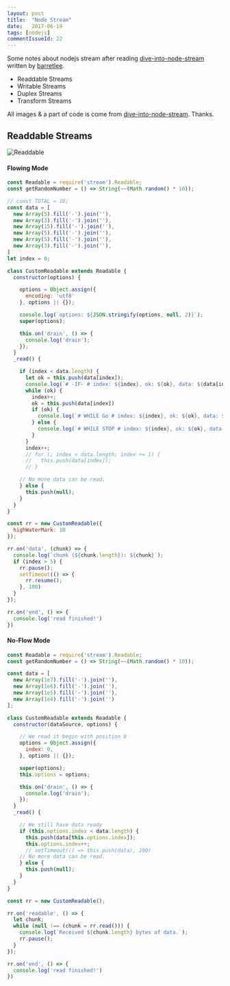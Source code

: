 ```yaml
---
layout: post
title:  "Node Stream"
date:   2017-06-19
tags: [nodejs]
commentIssueId: 22
---
```


Some notes about nodejs stream after reading [dive-into-node-stream](http://www.barretlee.com/blog/2017/06/06/dive-to-nodejs-at-stream-module/) written by [barretlee](https://github.com/barretlee).
* Readdable Streams
* Writable Streams
* Duplex Streams
* Transform Streams

All images & a part of code is come from [dive-into-node-stream](https://github.com/barretlee/dive-into-node-stream). Thanks.

## Readdable Streams

![Readdable](https://raw.githubusercontent.com/barretlee/dive-into-node-stream/master/graphic/Readable.png)

#### Flowing Mode

```js
const Readable = require('stream').Readable;
const getRandomNumber = () => String(~~(Math.random() * 10));

// const TOTAL = 10;
const data = [
  new Array(5).fill('-').join(''),
  new Array(3).fill('-').join(''),
  new Array(15).fill('-').join(''),
  new Array(5).fill('-').join(''),
  new Array(5).fill('-').join(''),
  new Array(3).fill('-').join(''),
]
let index = 0;

class CustomReadable extends Readable {
  constructor(options) {

    options = Object.assign({
      encoding: 'utf8'
    }, options || {});

    console.log(`options: ${JSON.stringify(options, null, 2)}`);
    super(options);

    this.on('drain', () => {
      console.log('drain');
    });
  }
  _read() {

    if (index < data.length) {
      let ok = this.push(data[index]);
      console.log(`# -IF- # index: ${index}, ok: ${ok}, data: ${data[index]}`);
      while (ok) {
        index++;
        ok = this.push(data[index])
        if (ok) {
          console.log(`# WHILE Go # index: ${index}, ok: ${ok}, data: ${data[index]}`);
        } else {
          console.log(`# WHILE STOP # index: ${index}, ok: ${ok}, data: ${data[index]}`);
        }
      }
      index++;
      // for (; index < data.length; index += 1) {
      //   this.push(data[index]);
      // }

    // No more data can be read.
    } else {
      this.push(null);
    }
  }
}

const rr = new CustomReadable({
  highWaterMark: 10
});

rr.on('data', (chunk) => {
  console.log(`chunk (${chunk.length}): ${chunk}`);
  if (index > 5) {
    rr.pause();
    setTimeout(() => {
      rr.resume();
    }, 100)
  }
});

rr.on('end', () => {
  console.log('read finished!')
})
```

#### No-Flow Mode

```js
const Readable = require('stream').Readable;
const getRandomNumber = () => String(~~(Math.random() * 10));

const data = [
  new Array(1e7).fill('-').join(''),
  new Array(1e6).fill('-').join(''),
  new Array(1e5).fill('-').join(''),
  new Array(1e4).fill('-').join('')
];

class CustomReadable extends Readable {
  constructor(dataSource, options) {

    // We read it begin with position 0
    options = Object.assign({
      index: 0,
    }, options || {});

    super(options);
    this.options = options;

    this.on('drain', () => {
      console.log('drain');
    });
  }
  _read() {

    // We still have data ready
    if (this.options.index < data.length) {
      this.push(data[this.options.index]);
      this.options.index++;
      // setTimeout(() => this.push(data), 100)
    // No more data can be read.
    } else {
      this.push(null);
    }
  }
}

const rr = new CustomReadable();

rr.on('readable', () => {
  let chunk;
  while (null !== (chunk = rr.read())) {
    console.log(`Received ${chunk.length} bytes of data.`);
    rr.pause();
  }
});

rr.on('end', () => {
  console.log('read finished!')
})
```
